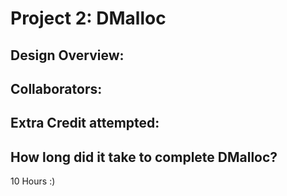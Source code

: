 # Project 2: DMalloc

<!-- TODO: Fill this out. -->

## Design Overview:

## Collaborators:

## Extra Credit attempted:

## How long did it take to complete DMalloc?

<!-- Enter an approximate number of hours that you spent actively working on the project. -->

10 Hours :)
